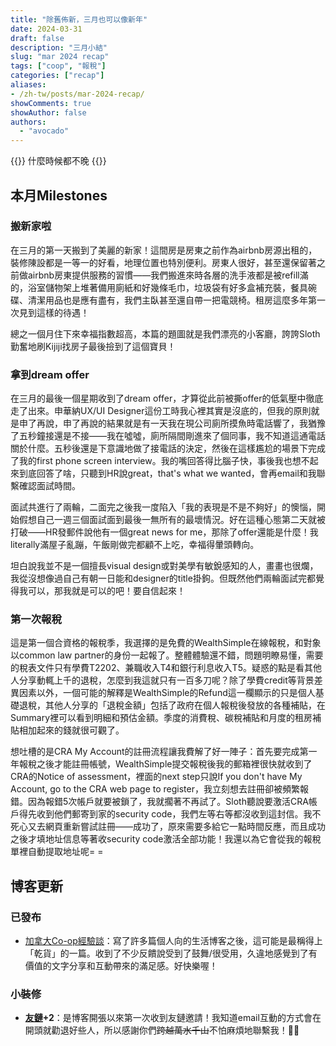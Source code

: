```yaml
---
title: "除舊佈新，三月也可以像新年"
date: 2024-03-31
draft: false
description: "三月小結"
slug: "mar 2024 recap"
tags: ["coop", "報稅"]
categories: ["recap"]
aliases:
- /zh-tw/posts/mar-2024-recap/
showComments: true
showAuthor: false
authors:
  - "avocado"
---
```

{{<lead>}}
什麼時候都不晚
{{</lead>}}

## 本月Milestones
### 搬新家啦
在三月的第一天搬到了美麗的新家！這間房是房東之前作為airbnb房源出租的，裝修陳設都是一等一的好看，地理位置也特別便利。房東人很好，甚至還保留著之前做airbnb房東提供服務的習慣——我們搬進來時各層的洗手液都是被refill滿的，浴室儲物架上堆著備用廁紙和好幾條毛巾，垃圾袋有好多盒補充裝，餐具碗碟、清潔用品也是應有盡有，我們主臥甚至還自帶一把電競椅。租房這麼多年第一次見到這樣的待遇！

總之一個月住下來幸福指數超高，本篇的題圖就是我們漂亮的小客廳，誇誇Sloth勤奮地刷Kijiji找房子最後撿到了這個寶貝！
### 拿到dream offer
在三月的最後一個星期收到了dream offer，才算從此前被撕offer的低氣壓中徹底走了出來。申華納UX/UI Designer這份工時我心裡其實是沒底的，但我的原則就是申了再說，申了再說的結果就是有一天我在現公司廁所摸魚時電話響了，我猶豫了五秒鐘接還是不接——我在噓噓，廁所隔間剛進來了個同事，我不知道這通電話關於什麼。五秒後還是下意識地做了接電話的決定，然後在這樣尷尬的場景下完成了我的first phone screen interview。我的嘴回答得比腦子快，事後我也想不起來到底回答了啥，只聽到HR說great，that's what we wanted，會再email和我聯繫確認面試時間。

面試共進行了兩輪，二面完之後我一度陷入「我的表現是不是不夠好」的懊惱，開始假想自己一週三個面試面到最後一無所有的最壞情況。好在這種心態第二天就被打破——HR發郵件說他有一個great news for me，那除了offer還能是什麼！我literally滿屋子亂蹦，午飯剛做完都顧不上吃，幸福得暈頭轉向。

坦白說我並不是一個擅長visual design或對美學有敏銳感知的人，畫畫也很爛，我從沒想像過自己有朝一日能和designer的title掛鉤。但既然他們兩輪面試完都覺得我可以，那我就是可以的吧！要自信起來！
### 第一次報稅
這是第一個合資格的報稅季，我選擇的是免費的WealthSimple在線報稅，和對象以common law partner的身份一起報了。整體體驗還不錯，問題明瞭易懂，需要的稅表文件只有學費T2202、兼職收入T4和銀行利息收入T5。疑惑的點是看其他人分享動輒上千的退稅，怎麼到我這就只有一百多刀呢？除了學費credit等背景差異因素以外，一個可能的解釋是WealthSimple的Refund這一欄顯示的只是個人基礎退稅，其他人分享的「退稅金額」包括了政府在個人報稅後發放的各種補貼，在Summary裡可以看到明細和預估金額。季度的消費稅、碳稅補貼和月度的租房補貼相加起來的錢就很可觀了。

想吐槽的是CRA My Account的註冊流程讓我費解了好一陣子：首先要完成第一年報稅之後才能註冊帳號，WealthSimple提交報稅後我的郵箱裡很快就收到了CRA的Notice of assessment，裡面的next step只說If you don't have My Account, go to the CRA web page to register，我立刻想去註冊卻被頻繁報錯。因為報錯5次帳戶就要被鎖了，我就擱著不再試了。Sloth聽說要激活CRA帳戶得先收到他們郵寄到家的security code，我們左等右等都沒收到這封信。我不死心又去網頁重新嘗試註冊——成功了，原來需要多給它一點時間反應，而且成功之後才填地址信息等著收security code激活全部功能！我還以為它會從我的報稅單裡自動提取地址呢= =
## 博客更新
### 已發布
- [加拿大Co-op經驗談](https://tiffahahahu7.github.io/gigigatgat/zh-tw/posts/coop-sharing/)：寫了許多篇個人向的生活博客之後，這可能是最稱得上「乾貨」的一篇。收到了不少反饋說受到了鼓舞/很受用，久違地感覺到了有價值的文字分享和互動帶來的滿足感。好快樂喔！
### 小裝修
- **[友鏈](https://tiffahahahu7.github.io/gigigatgat/zh-tw/friends/)+2**：是博客開張以來第一次收到友鏈邀請！我知道email互動的方式會在開頭就勸退好些人，所以感謝你們~~跨越萬水千山~~不怕麻煩地聯繫我！🙇‍♀️ 